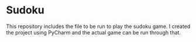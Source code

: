 # Sudoku

This repository includes the file to be run to play the sudoku game. I created the project using PyCharm and the actual game can be run through that. 
